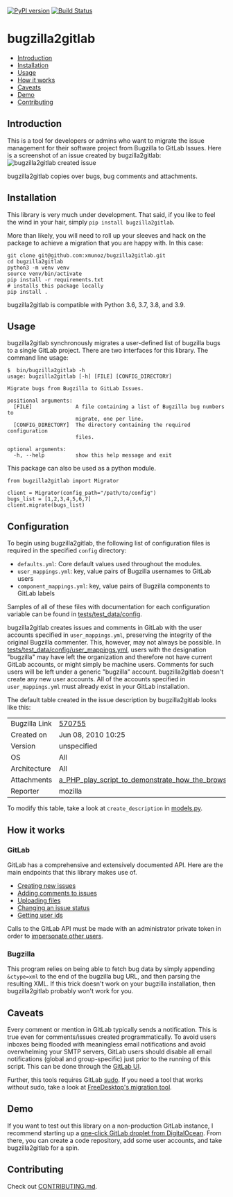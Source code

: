 [![PyPI version](https://badge.fury.io/py/bugzilla2gitlab.svg)](http://badge.fury.io/py/bugzilla2gitlab) [![Build Status](https://travis-ci.com/xmunoz/bugzilla2gitlab.svg?branch=master)](https://travis-ci.com/xmunoz/bugzilla2gitlab)

# bugzilla2gitlab

- [Introduction](#introduction)
- [Installation](#installation)
- [Usage](#usage)
- [How it works](#how-it-works)
- [Caveats](#caveats)
- [Demo](#demo)
- [Contributing](#contributing)

## Introduction

This is a tool for developers or admins who want to migrate the issue management for their software project from Bugzilla to GitLab Issues. Here is a screenshot of an issue created by bugzilla2gitlab:
![bugzilla2gitlab created issue](snapshot.png)

bugzilla2gitlab copies over bugs, bug comments and attachments.

## Installation

This library is very much under development. That said, if you like to feel the wind in your hair, simply `pip install bugzilla2gitlab`.

More than likely, you will need to roll up your sleeves and hack on the package to achieve a migration that you are happy with. In this case:

```
git clone git@github.com:xmunoz/bugzilla2gitlab.git
cd bugzilla2gitlab
python3 -m venv venv
source venv/bin/activate
pip install -r requirements.txt
# installs this package locally
pip install .
```

bugzilla2gitlab is compatible with Python 3.6, 3.7, 3.8, and 3.9.

## Usage

bugzilla2gitlab synchronously migrates a user-defined list of bugzilla bugs to a single GitLab project. There are two interfaces for this library. The command line usage:

```
$  bin/bugzilla2gitlab -h
usage: bugzilla2gitlab [-h] [FILE] [CONFIG_DIRECTORY]

Migrate bugs from Bugzilla to GitLab Issues.

positional arguments:
  [FILE]              A file containing a list of Bugzilla bug numbers to
                      migrate, one per line.
  [CONFIG_DIRECTORY]  The directory containing the required configuration
                      files.

optional arguments:
  -h, --help          show this help message and exit
```

This package can also be used as a python module.

```
from bugzilla2gitlab import Migrator

client = Migrator(config_path="/path/to/config")
bugs_list = [1,2,3,4,5,6,7]
client.migrate(bugs_list)
```

## Configuration

To begin using bugzilla2gitlab, the following list of configuration files is required in the specified `config` directory:

- `defaults.yml`: Core default values used throughout the modules.
- `user_mappings.yml`: key, value pairs of Bugzilla usernames to GitLab users
- `component_mappings.yml`: key, value pairs of Bugzilla components to GitLab labels

Samples of all of these files with documentation for each configuration variable can be found in [tests/test_data/config](tests/test_data/config).

bugzilla2gitlab creates issues and comments in GitLab with the user accounts specified in `user_mappings.yml`, preserving the integrity of the original Bugzilla commenter. This, however, may not always be possible. In [tests/test_data/config/user_mappings.yml](tests/test_data/config/user_mappings.yml), users with the designation "bugzilla" may have left the organization and therefore not have current GitLab accounts, or might simply be machine users. Comments for such users will be left under a generic "bugzilla" account. bugzilla2gitlab doesn't create any new user accounts. All of the accounts specified in `user_mappings.yml` must already exist in your GitLab installation.

The default table created in the issue description by bugzilla2gitlab looks like this:

|  |  |
| --- | --- |
| Bugzilla Link | [570755](https://bugzilla.mozilla.org/show_bug.cgi?id=570755) |
| Created on | Jun 08, 2010 10:25 |
| Version | unspecified |
| OS | All |
| Architecture | All |
| Attachments | [a_PHP_play_script_to_demonstrate_how_the_browser_requests_videos](/uploads/e521dd042dc4cfd3d49151d87dee8058/a_PHP_play_script_to_demonstrate_how_the_browser_requests_videos) |
| Reporter | mozilla |

To modify this table, take a look at `create_description` in [models.py](/bugzilla2gitlab/models.py#L92).

## How it works

### GitLab

GitLab has a comprehensive and extensively documented API. Here are the main endpoints that this library makes use of.

- [Creating new issues](http://doc.gitlab.com/ce/api/issues.html#new-issue)
- [Adding comments to issues](http://doc.gitlab.com/ce/api/notes.html)
- [Uploading files](http://doc.gitlab.com/ce/api/projects.html#upload-a-file)
- [Changing an issue status](http://doc.gitlab.com/ce/api/issues.html#edit-issue)
- [Getting user ids](http://doc.gitlab.com/ce/api/users.html#for-admins)

Calls to the GitLab API must be made with an administrator private token in order to [impersonate other users](http://doc.gitlab.com/ce/api/#sudo).

### Bugzilla

This program relies on being able to fetch bug data by simply appending `&ctype=xml` to the end of the bugzilla bug URL, and then parsing the resulting XML. If this trick doesn't work on your bugzilla installation, then bugzilla2gitlab probably won't work for you.

## Caveats

Every comment or mention in GitLab typically sends a notification. This is true even for comments/issues created programmatically. To avoid users inboxes being flooded with meaningless email notifications and avoid overwhelming your SMTP servers, GitLab users should disable all email notifications (global and group-specific) just prior to the running of this script. This can be done through the [GitLab UI](https://gitlab.com/profile/notifications).

Further, this tools requires GitLab [sudo](https://docs.gitlab.com/ce/api/#sudo). If you need a tool that works without sudo, take a look at [FreeDesktop's migration tool](https://gitlab.freedesktop.org/freedesktop/bztogl).

## Demo

If you want to test out this library on a non-production GitLab instance, I recommend starting up a [one-click GitLab droplet from DigitalOcean](https://www.digitalocean.com/features/one-click-apps/gitlab/). From there, you can create a code repository, add some user accounts, and take bugzilla2gitlab for a spin.

## Contributing

Check out [CONTRIBUTING.md](CONTRIBUTING.md).
